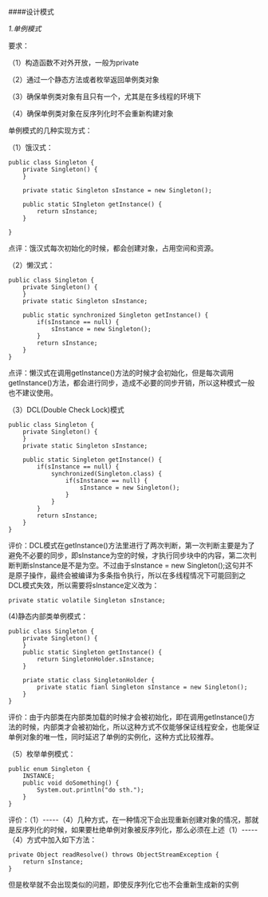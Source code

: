 ####设计模式

*1.单例模式*

要求：

（1）构造函数不对外开放，一般为private

（2）通过一个静态方法或者枚举返回单例类对象

（3）确保单例类对象有且只有一个，尤其是在多线程的环境下

（4）确保单例类对象在反序列化时不会重新构建对象

单例模式的几种实现方式：

（1）饿汉式：

	public class Singleton {
		private Singleton() {
		}
		
		private static Singleton sInstance = new Singleton();
		
		public static SIngleton getInstance() {
			return sInstance;
		}
		
	}

点评：饿汉式每次初始化的时候，都会创建对象，占用空间和资源。

（2）懒汉式：

	public class Singleton {
		private Singleton() {
		}
		private static Singleton sInstance;
		
		public static synchronized Singleton getInstance() {
			if(sInstance == null) {
				sInstance = new Singleton();
			}
			return sInstance;
		}
	}
	
点评：懒汉式在调用getInstance()方法的时候才会初始化，但是每次调用getInstance()方法，都会进行同步，造成不必要的同步开销，所以这种模式一般也不建议使用。

（3）DCL(Double Check Lock)模式

	public class Singleton {
		private Singleton() {
		}
		private static Singleton sInstance;
		
		public static Singleton getInstance() {
			if(sInstance == null) {
				synchronized(Singleton.class) {
					if(sInstance == null) {
						sInstance = new Singleton();
					}
				}
			}
			return sInstance;
		}
	}
	
评价：DCL模式在getInstance()方法里进行了两次判断，第一次判断主要是为了避免不必要的同步，即sInstance为空的时候，才执行同步块中的内容，第二次判断判断sInstance是不是为空。不过由于sInstance = new Singleton();这句并不是原子操作，最终会被编译为多条指令执行，所以在多线程情况下可能回到之DCL模式失效，所以需要将sInstance定义改为：

	private static volatile Singleton sInstance;
	
(4)静态内部类单例模式：

	public class Singleton {
		private Singleton() {
		}
		public static Singleton getInstance() {
			return SingletonHolder.sInstance;
		}
		
		priate static class SingletonHolder {
			private static fianl Singleton sInstance = new Singleton();
		}
	}
	
评价：由于内部类在内部类加载的时候才会被初始化，即在调用getInstance()方法的时候，内部类才会被初始化，所以这种方式不仅能够保证线程安全，也能保证单例对象的唯一性，同时延迟了单例的实例化，这种方式比较推荐。

（5）枚举单例模式：

	public enum Singleton {
		INSTANCE;
		public void doSomething() {
			System.out.println("do sth.");
		}
	}
	
评价：（1）-----（4）几种方式，在一种情况下会出现重新创建对象的情况，那就是反序列化的时候，如果要杜绝单例对象被反序列化，那么必须在上述（1）-----（4）方式中加入如下方法：

	private Object readResolve() throws ObjectStreamException {
		return sInstance;
	}
但是枚举就不会出现类似的问题，即使反序列化它也不会重新生成新的实例
	
	
	
